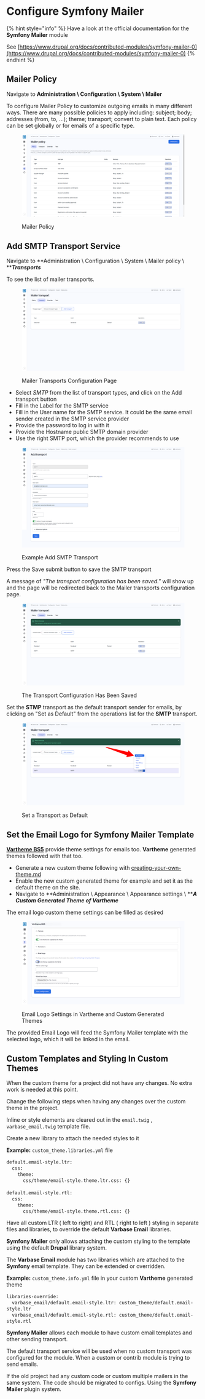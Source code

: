 # Configure Symfony Mailer

{% hint style="info" %}
Have a look at the official documentation for the **Symfony Mailer** module

See [https://www.drupal.org/docs/contributed-modules/symfony-mailer-0](https://www.drupal.org/docs/contributed-modules/symfony-mailer-0)
{% endhint %}

## Mailer Policy

Navigate to **Administration \ Configuration \ System \ Mailer**

To configure Mailer Policy to customize outgoing emails in many different ways. There are many possible policies to apply including: subject; body; addresses (from, to, ...); theme; transport; convert to plain text. Each policy can be set globally or for emails of a specific type.

<figure><img src="../../../.gitbook/assets/varbase-10--varbase_email--mailer-policy.png" alt=""><figcaption><p>Mailer Policy</p></figcaption></figure>

## Add SMTP Transport Service

Navigate to **Administration \ Configuration \ System \ Mailer policy \ **_**Transports**_

To see the list of mailer transports.

<figure><img src="../../../.gitbook/assets/varbase-10--varbase_email--transport-service.png" alt=""><figcaption><p>Mailer Transports Configuration Page</p></figcaption></figure>

* Select _SMTP_ from the list of transport types, and click on the Add transport button
* Fill in the Label for the SMTP service
* Fill in the User name for the  SMTP service. It could be the same email sender created in the SMTP service provider
* Provide the password to log in with it
* Provide the Hostname public SMTP domain provider
* Use the right SMTP port, which the provider recommends to use

<figure><img src="../../../.gitbook/assets/varbase-10--varbase_email--add-smtp--transport-service.png" alt=""><figcaption><p>Example Add SMTP Transport</p></figcaption></figure>

Press the Save submit button to save the SMTP transport

A message of _"The transport configuration has been saved."_ will show up and the page will be redirected back to the Mailer transports configuration page.

<figure><img src="../../../.gitbook/assets/varbase-10--varbase_email--transport-service--after-adding-smpt.png" alt=""><figcaption><p>The Transport Configuration Has Been Saved</p></figcaption></figure>

Set the **STMP** transport as the default transport sender for emails, by clicking on "Set as Default" from the operations list for the **SMTP** transport.

<figure><img src="../../../.gitbook/assets/varbase-10--varbase_email--transport-service--set-as-default--smpt.png" alt=""><figcaption><p>Set a Transport as Default</p></figcaption></figure>

## Set the Email Logo for Symfony Mailer Template

[**Vartheme BS5**](https://www.drupal.org/project/vartheme\_bs5) provide theme settings for emails too. **Vartheme** generated themes followed with that too.

* Generate a new custom theme following with [creating-your-own-theme.md](../../theme-development-with-varbase/creating-your-own-theme.md "mention")
* Enable the new custom generated theme for example and set it as the default theme on the site.
* Navigate to **Administration \ Appearance \ Appearance settings \ **_**A Custom Generated Theme of Vartheme**_

The email logo custom theme settings can be filled as desired

<figure><img src="../../../.gitbook/assets/Varbase10--Email-Logo-Settings-in-Vartheme-and-Generated-Themes.png" alt=""><figcaption><p>Email Logo Settings in Vartheme and Custom Generated Themes</p></figcaption></figure>

The provided Email Logo will feed the Symfony Mailer template with the selected logo, which it will be linked in the email.

## Custom Templates and Styling In Custom Themes

When the custom theme for a project did not have any changes. No extra work is needed at this point.

Change the following steps when having any changes over the custom theme in the project.

Inline or style elements are cleared out in the `email.twig` , `varbase_email.twig` template file.

Create a new library to attach the needed styles to it

**Example:** `custom_theme.libraries.yml` file

```
default.email-style.ltr:
  css:
    theme:
      css/theme/email-style.theme.ltr.css: {}

default.email-style.rtl:
  css:
    theme:
      css/theme/email-style.theme.rtl.css: {}

```

Have all custom LTR ( left to right) and RTL ( right to left ) styling in separate files and libraries, to override the default **Varbase Email** libraries.

**Symfony Mailer** only allows attaching the custom styling to the template using the default **Drupal** library system.

The **Varbase Email** module has two libraries which are attached to the **Symfony** email template. They can be extended or overridden.

**Example:** `custom_theme.info.yml` file in your custom **Vartheme** generated theme

```
libraries-override:
  varbase_email/default.email-style.ltr: custom_theme/default.email-style.ltr
  varbase_email/default.email-style.rtl: custom_theme/default.email-style.rtl
```

**Symfony Mailer** allows each module to have custom email templates and other sending transport.

The default transport service will be used when no custom transport was configured for the module. When a custom or contrib module is trying to send emails.

If the old project had any custom code or custom multiple mailers in the same system. The code should be migrated to configs. Using the **Symfony Mailer** plugin system.

